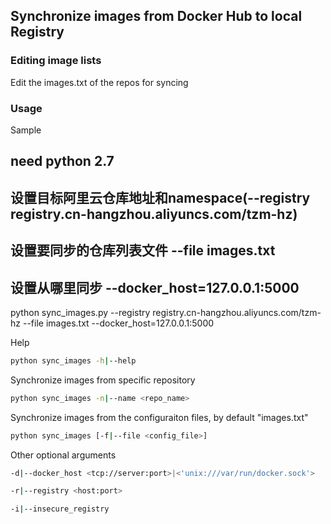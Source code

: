 ## Synchronize images from Docker Hub to local Registry


### Editing image lists
Edit the images.txt of the repos for syncing


### Usage

Sample

## need python 2.7
## 设置目标阿里云仓库地址和namespace(--registry  registry.cn-hangzhou.aliyuncs.com/tzm-hz)
## 设置要同步的仓库列表文件 --file images.txt
## 设置从哪里同步 --docker_host=127.0.0.1:5000
python sync_images.py --registry registry.cn-hangzhou.aliyuncs.com/tzm-hz --file images.txt --docker_host=127.0.0.1:5000



Help
 
```sh
python sync_images -h|--help
```


Synchronize images from specific repository 

```sh
python sync_images -n|--name <repo_name> 
```


Synchronize images from the configuraiton files, by default "images.txt"

```sh
python sync_images [-f|--file <config_file>]
```

Other optional arguments


```sh
-d|--docker_host <tcp://server:port>|<'unix:///var/run/docker.sock'>

-r|--registry <host:port>

-i|--insecure_registry
```